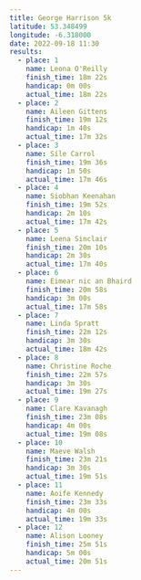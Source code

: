 ```yaml
---
title: George Harrison 5k
latitude: 53.348499
longitude: -6.318000
date: 2022-09-18 11:30
results:
  - place: 1
    name: Leona O'Reilly
    finish_time: 18m 22s
    handicap: 0m 00s
    actual_time: 18m 22s
  - place: 2
    name: Aileen Gittens
    finish_time: 19m 12s
    handicap: 1m 40s
    actual_time: 17m 32s
  - place: 3
    name: Síle Carrol
    finish_time: 19m 36s
    handicap: 1m 50s
    actual_time: 17m 46s
  - place: 4
    name: Siobhan Keenahan
    finish_time: 19m 52s
    handicap: 2m 10s
    actual_time: 17m 42s
  - place: 5
    name: Leena Sinclair
    finish_time: 20m 10s
    handicap: 2m 30s
    actual_time: 17m 40s
  - place: 6
    name: Eimear nic an Bhaird
    finish_time: 20m 58s
    handicap: 3m 00s
    actual_time: 17m 58s
  - place: 7
    name: Linda Spratt
    finish_time: 22m 12s
    handicap: 3m 30s
    actual_time: 18m 42s
  - place: 8
    name: Christine Roche
    finish_time: 22m 57s
    handicap: 3m 30s
    actual_time: 19m 27s
  - place: 9
    name: Clare Kavanagh
    finish_time: 23m 08s
    handicap: 4m 00s
    actual_time: 19m 08s
  - place: 10
    name: Maeve Walsh
    finish_time: 23m 21s
    handicap: 3m 30s
    actual_time: 19m 51s
  - place: 11
    name: Aoife Kennedy
    finish_time: 23m 33s
    handicap: 4m 00s
    actual_time: 19m 33s
  - place: 12
    name: Alison Looney
    finish_time: 25m 51s
    handicap: 5m 00s
    actual_time: 20m 51s
---
```

